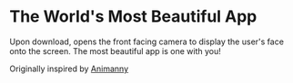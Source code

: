 <h1>The World's Most Beautiful App</h1>
<p>Upon download, opens the front facing camera to display the user's face onto the screen. The most beautiful app is one with you!</p> 
<p>Originally inspired by <a href="https://github.com/Animanny">Animanny</a></p>
